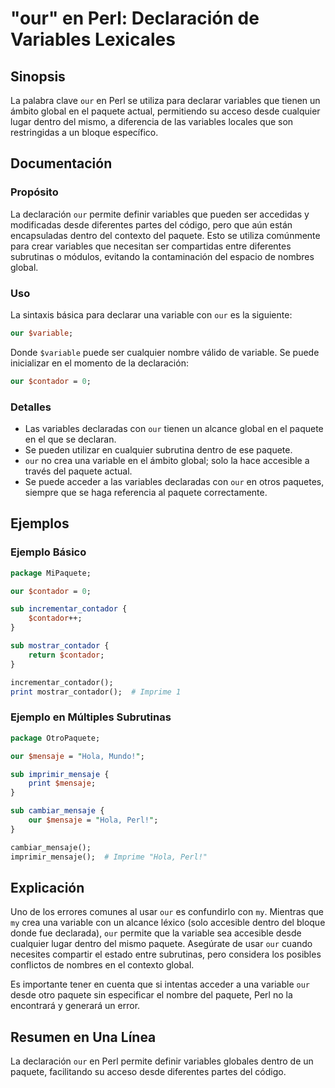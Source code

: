 <!--
Meta Description: # "our" en Perl: Declaración de Variables Lexicales ## Sinopsis La palabra clave `our` en Perl se utiliza para declarar variables que tienen un ámbito...
Meta Keywords: our, perl, que, paquete, del
-->

# "our" en Perl: Declaración de Variables Lexicales

## Sinopsis
La palabra clave `our` en Perl se utiliza para declarar variables que tienen un ámbito global en el paquete actual, permitiendo su acceso desde cualquier lugar dentro del mismo, a diferencia de las variables locales que son restringidas a un bloque específico.

## Documentación
### Propósito
La declaración `our` permite definir variables que pueden ser accedidas y modificadas desde diferentes partes del código, pero que aún están encapsuladas dentro del contexto del paquete. Esto se utiliza comúnmente para crear variables que necesitan ser compartidas entre diferentes subrutinas o módulos, evitando la contaminación del espacio de nombres global.

### Uso
La sintaxis básica para declarar una variable con `our` es la siguiente:

```perl
our $variable;
```

Donde `$variable` puede ser cualquier nombre válido de variable. Se puede inicializar en el momento de la declaración:

```perl
our $contador = 0;
```

### Detalles
- Las variables declaradas con `our` tienen un alcance global en el paquete en el que se declaran.
- Se pueden utilizar en cualquier subrutina dentro de ese paquete.
- `our` no crea una variable en el ámbito global; solo la hace accesible a través del paquete actual.
- Se puede acceder a las variables declaradas con `our` en otros paquetes, siempre que se haga referencia al paquete correctamente.

## Ejemplos
### Ejemplo Básico
```perl
package MiPaquete;

our $contador = 0;

sub incrementar_contador {
    $contador++;
}

sub mostrar_contador {
    return $contador;
}

incrementar_contador();
print mostrar_contador();  # Imprime 1
```

### Ejemplo en Múltiples Subrutinas
```perl
package OtroPaquete;

our $mensaje = "Hola, Mundo!";

sub imprimir_mensaje {
    print $mensaje;
}

sub cambiar_mensaje {
    our $mensaje = "Hola, Perl!";
}

cambiar_mensaje();
imprimir_mensaje();  # Imprime "Hola, Perl!"
```

## Explicación
Uno de los errores comunes al usar `our` es confundirlo con `my`. Mientras que `my` crea una variable con un alcance léxico (solo accesible dentro del bloque donde fue declarada), `our` permite que la variable sea accesible desde cualquier lugar dentro del mismo paquete. Asegúrate de usar `our` cuando necesites compartir el estado entre subrutinas, pero considera los posibles conflictos de nombres en el contexto global.

Es importante tener en cuenta que si intentas acceder a una variable `our` desde otro paquete sin especificar el nombre del paquete, Perl no la encontrará y generará un error.

## Resumen en Una Línea
La declaración `our` en Perl permite definir variables globales dentro de un paquete, facilitando su acceso desde diferentes partes del código.